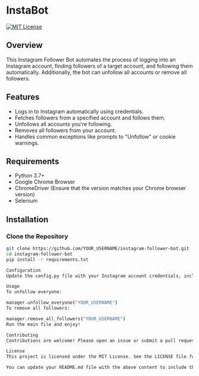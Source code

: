 # InstaBot

[![MIT License](https://img.shields.io/badge/License-MIT-blue.svg)](LICENSE)

## Overview
This Instagram Follower Bot automates the process of logging into an Instagram account, finding followers of a target account, and following them automatically. Additionally, the bot can unfollow all accounts or remove all followers.

## Features
- Logs in to Instagram automatically using credentials.
- Fetches followers from a specified account and follows them.
- Unfollows all accounts you're following.
- Removes all followers from your account.
- Handles common exceptions like prompts to "Unfollow" or cookie warnings.

## Requirements
- Python 3.7+
- Google Chrome Browser
- ChromeDriver (Ensure that the version matches your Chrome browser version)
- Selenium

## Installation
### Clone the Repository

```bash
git clone https://github.com/YOUR_USERNAME/instagram-follower-bot.git
cd instagram-follower-bot
pip install -r requirements.txt

Configuration
Update the config.py file with your Instagram account credentials, including its username and password, and the target account to follow.

Usage
To unfollow everyone:

manager.unfollow_everyone("YOUR_USERNAME")
To remove all followers:

manager.remove_all_followers("YOUR_USERNAME")
Run the main file and enjoy!

Contributing
Contributions are welcome! Please open an issue or submit a pull request with your changes. For major changes, please open an issue first to discuss what you would like to change.

License
This project is licensed under the MIT License. See the LICENSE file for details.

You can update your README.md file with the above content to include the recommended improvements.

